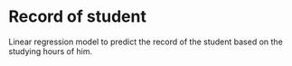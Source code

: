 # Record of student 
Linear regression model to predict the record of the student based on the studying hours of him.
